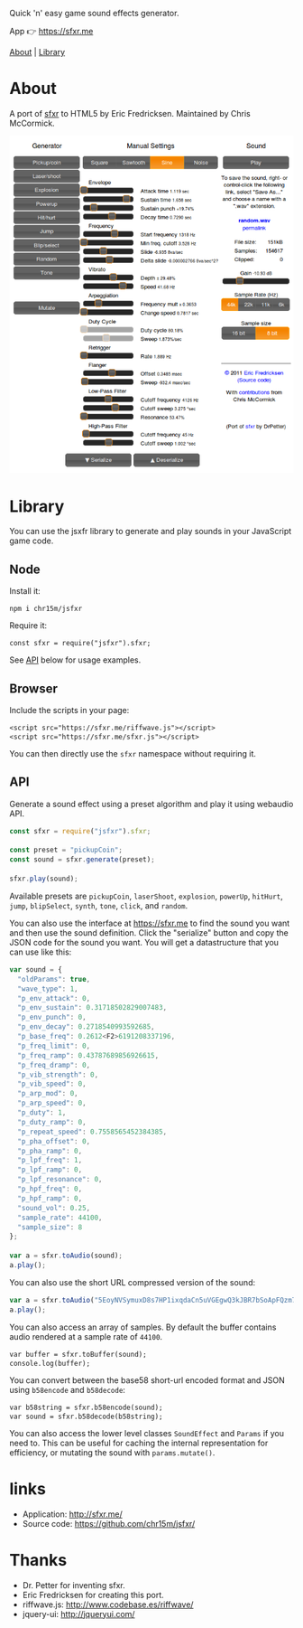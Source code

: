 Quick 'n' easy game sound effects generator.

App 👉 https://sfxr.me

[About](#about) | [Library](#library)

# About

A port of [sfxr](http://www.drpetter.se/project_sfxr.html) to HTML5 by Eric Fredricksen.
Maintained by Chris McCormick.

![jsfxr screenshot](screenshot.png)

# Library

You can use the jsxfr library to generate and play sounds in your JavaScript game code.

## Node

Install it:

```
npm i chr15m/jsfxr
```

Require it:

```
const sfxr = require("jsfxr").sfxr;
```

See [API](#API) below for usage examples.

## Browser

Include the scripts in your page:

```
<script src="https://sfxr.me/riffwave.js"></script>
<script src="https://sfxr.me/sfxr.js"></script>
```

You can then directly use the `sfxr` namespace without requiring it.

## API

Generate a sound effect using a preset algorithm and play it using webaudio API.

```javascript
const sfxr = require("jsfxr").sfxr;

const preset = "pickupCoin";
const sound = sfxr.generate(preset);

sfxr.play(sound);
```

Available presets are `pickupCoin`, `laserShoot`, `explosion`, `powerUp`, `hitHurt`, `jump`, `blipSelect`, `synth`, `tone`, `click`, and `random`.

You can also use the interface at https://sfxr.me to find the sound you want and then use the sound definition.
Click the "serialize" button and copy the JSON code for the sound you want.
You will get a datastructure that you can use like this:

```javascript
var sound = {
  "oldParams": true,
  "wave_type": 1,
  "p_env_attack": 0,
  "p_env_sustain": 0.31718502829007483,
  "p_env_punch": 0,
  "p_env_decay": 0.2718540993592685,
  "p_base_freq": 0.2612<F2>6191208337196,
  "p_freq_limit": 0,
  "p_freq_ramp": 0.43787689856926615,
  "p_freq_dramp": 0,
  "p_vib_strength": 0,
  "p_vib_speed": 0,
  "p_arp_mod": 0,
  "p_arp_speed": 0,
  "p_duty": 1,
  "p_duty_ramp": 0,
  "p_repeat_speed": 0.7558565452384385,
  "p_pha_offset": 0,
  "p_pha_ramp": 0,
  "p_lpf_freq": 1,
  "p_lpf_ramp": 0,
  "p_lpf_resonance": 0,
  "p_hpf_freq": 0,
  "p_hpf_ramp": 0,
  "sound_vol": 0.25,
  "sample_rate": 44100,
  "sample_size": 8
};

var a = sfxr.toAudio(sound);
a.play();
```

You can also use the short URL compressed version of the sound:

```javascript
var a = sfxr.toAudio("5EoyNVSymuxD8s7HP1ixqdaCn5uVGEgwQ3kJBR7bSoApFQzm7E4zZPW2EcXm3jmNdTtTPeDuvwjY8z4exqaXz3NGBHRKBx3igYfBBMRBxDALhBSvzkF6VE2Pv");
a.play();
```

You can also access an array of samples.
By default the buffer contains audio rendered at a sample rate of `44100`.

```
var buffer = sfxr.toBuffer(sound);
console.log(buffer);
```

You can convert between the base58 short-url encoded format and JSON using `b58encode` and `b58decode`:

```
var b58string = sfxr.b58encode(sound);
var sound = sfxr.b58decode(b58string);
```

You can also access the lower level classes `SoundEffect` and `Params` if you need to.
This can be useful for caching the internal representation for efficiency, or mutating the sound with `params.mutate()`.

# links

* Application:  http://sfxr.me/
* Source code:  https://github.com/chr15m/jsfxr/

# Thanks

* Dr. Petter for inventing sfxr.
* Eric Fredricksen for creating this port.
* riffwave.js: http://www.codebase.es/riffwave/
* jquery-ui:   http://jqueryui.com/
